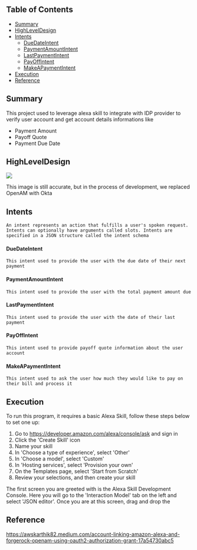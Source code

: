## Table of Contents

- [Summary](#summary)
- [HighLevelDesign](#highleveldesign)
- [Intents](#intents)
  * [DueDateIntent](#duedateintent)
  * [PaymentAmountIntent](#PaymentAmountIntent)
  * [LastPaymentIntent](#LastPaymentIntent)
  * [PayOffIntent](#PayOffIntent)
  * [MakeAPaymentIntent](#MakeAPaymentIntent)
- [Execution](#Execution)
- [Reference](#reference)

## Summary

This project used to leverage alexa skill to integrate with IDP provider to verify user account and get account details informations like
 - Payment Amount
 - Payoff Quote
 - Payment Due Date
 
## HighLevelDesign

![](https://github.com/raamc21/alexa-ask-accountlinking/blob/main/Alexa-ASK.png)

This image is still accurate, but in the process of development, we replaced OpenAM with Okta

## Intents

``
An intent represents an action that fulfills a user's spoken request. Intents can optionally have arguments called slots. Intents are specified in a JSON structure called the intent schema
``

#### DueDateIntent

``
This intent used to provide the user with the due date of their next payment
``

#### PaymentAmountIntent

``
This intent used to provide the user with the total payment amount due
``

#### LastPaymentIntent

``
This intent used to provide the user with the date of their last payment
``

#### PayOffIntent

``
This intent used to provide payoff quote information about the user account
``

#### MakeAPaymentIntent

``
This intent used to ask the user how much they would like to pay on their bill and process it
``

## Execution

To run this program, it requires a basic Alexa Skill, follow these steps below to set one up:

1. Go to https://developer.amazon.com/alexa/console/ask and sign in
2. Click the 'Create Skill' icon
3. Name your skill
4. In 'Choose a type of experience', select 'Other'
5. In 'Choose a model', select 'Custom'
6. In 'Hosting services', select 'Provision your own'
7. On the Templates page, select 'Start from Scratch'
8. Review your selections, and then create your skill

The first screen you are greeted with is the Alexa Skill Development Console. Here you will go to the 'Interaction Model' tab on the left and select 'JSON editor'.
Once you are at this screen, drag and drop the

## Reference
https://awskarthik82.medium.com/account-linking-amazon-alexa-and-forgerock-openam-using-oauth2-authorization-grant-17a54730abc5
